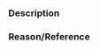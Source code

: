 ### Description
<!--
Describe your change. Include a high-level summary, as well as any detail your reviewer will need to understand its context.
-->

### Reason/Reference
<!--
Why is this change necessary? (Mentioning the project it belongs to or linking to an associated issue will suffice.)
-->
